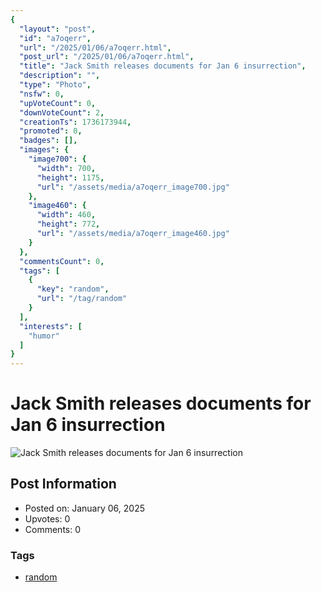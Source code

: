 ```yaml
---
{
  "layout": "post",
  "id": "a7oqerr",
  "url": "/2025/01/06/a7oqerr.html",
  "post_url": "/2025/01/06/a7oqerr.html",
  "title": "Jack Smith releases documents for Jan 6 insurrection",
  "description": "",
  "type": "Photo",
  "nsfw": 0,
  "upVoteCount": 0,
  "downVoteCount": 2,
  "creationTs": 1736173944,
  "promoted": 0,
  "badges": [],
  "images": {
    "image700": {
      "width": 700,
      "height": 1175,
      "url": "/assets/media/a7oqerr_image700.jpg"
    },
    "image460": {
      "width": 460,
      "height": 772,
      "url": "/assets/media/a7oqerr_image460.jpg"
    }
  },
  "commentsCount": 0,
  "tags": [
    {
      "key": "random",
      "url": "/tag/random"
    }
  ],
  "interests": [
    "humor"
  ]
}
---
```


# Jack Smith releases documents for Jan 6 insurrection

![Jack Smith releases documents for Jan 6 insurrection](/assets/media/a7oqerr_image700.jpg)

## Post Information

- Posted on: January 06, 2025
- Upvotes: 0
- Comments: 0

### Tags

- [random](/tag/random)
